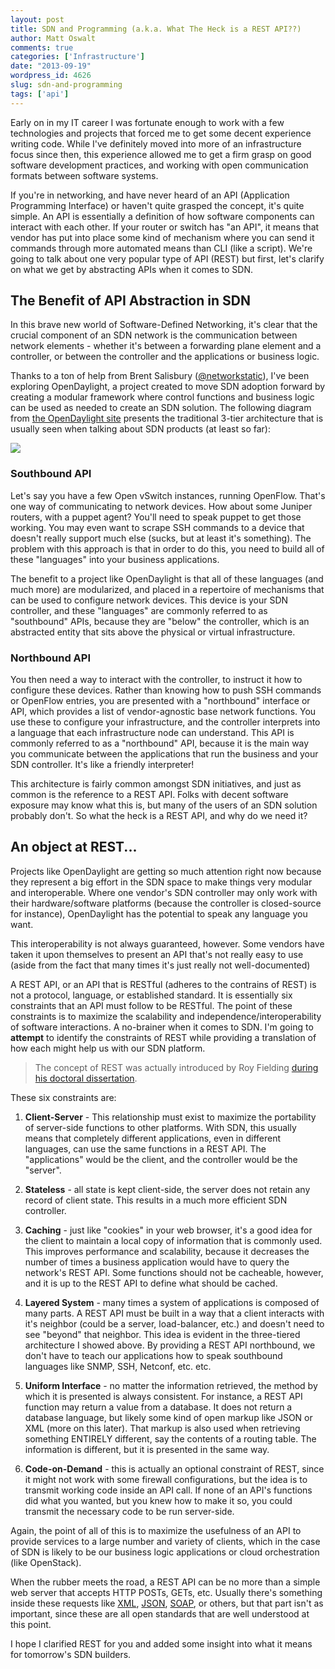 ```yaml
---
layout: post
title: SDN and Programming (a.k.a. What The Heck is a REST API??)
author: Matt Oswalt
comments: true
categories: ['Infrastructure']
date: "2013-09-19"
wordpress_id: 4626
slug: sdn-and-programming
tags: ['api']
---
```



Early on in my IT career I was fortunate enough to work with a few technologies and projects that forced me to get some decent experience writing code. While I've definitely moved into more of an infrastructure focus since then, this experience allowed me to get a firm grasp on good software development practices, and working with open communication formats between software systems.

If you're in networking, and have never heard of an API (Application Programming Interface) or haven't quite grasped the concept, it's quite simple. An API is essentially a definition of how software components can interact with each other. If your router or switch has "an API", it means that vendor has put into place some kind of mechanism where you can send it commands through more automated means than CLI (like a script). We're going to talk about one very popular type of API (REST) but first, let's clarify on what we get by abstracting APIs when it comes to SDN.

## The Benefit of API Abstraction in SDN

In this brave new world of Software-Defined Networking, it's clear that the crucial component of an SDN network is the communication between network elements - whether it's between a forwarding plane element and a controller, or between the controller and the applications or business logic.

Thanks to a ton of help from Brent Salisbury ([@networkstatic](https://twitter.com/networkstatic)), I've been exploring OpenDaylight, a project created to move SDN adoption forward by creating a modular framework where control functions and business logic can be used as needed to create an SDN solution. The following diagram from [the OpenDaylight site](http://www.opendaylight.org/project/technical-overview) presents the traditional 3-tier architecture that is usually seen when talking about SDN products (at least so far):

![](http://www.opendaylight.org/sites/www.opendaylight.org/files/pages/images/hydrogen_diagram_-_final_0.jpg)

### Southbound API

Let's say you have a few Open vSwitch instances, running OpenFlow. That's one way of communicating to network devices. How about some Juniper routers, with a puppet agent? You'll need to speak puppet to get those working. You may even want to scrape SSH commands to a device that doesn't really support much else (sucks, but at least it's something). The problem with this approach is that in order to do this, you need to build all of these "languages" into your business applications.

The benefit to a project like OpenDaylight is that all of these languages (and much more) are modularized, and placed in a repertoire of mechanisms that can be used to configure network devices. This device is your SDN controller, and these "languages" are commonly referred to as "southbound" APIs, because they are "below" the controller, which is an abstracted entity that sits above the physical or virtual infrastructure.

### Northbound API

You then need a way to interact with the controller, to instruct it how to configure these devices. Rather than knowing how to push SSH commands or OpenFlow entries, you are presented with a "northbound" interface or API, which provides a list of vendor-agnostic base network functions. You use these to configure your infrastructure, and the controller interprets into a language that each infrastructure node can understand. This API is commonly referred to as a "northbound" API, because it is the main way you communicate between the applications that run the business and your SDN controller. It's like a friendly interpreter!

This architecture is fairly common amongst SDN initiatives, and just as common is the reference to a REST API. Folks with decent software exposure may know what this is, but many of the users of an SDN solution probably don't. So what the heck is a REST API, and why do we need it?

## An object at REST...

Projects like OpenDaylight are getting so much attention right now because they represent a big effort in the SDN space to make things very modular and interoperable. Where one vendor's SDN controller may only work with their hardware/software platforms (because the controller is closed-source for instance), OpenDaylight has the potential to speak any language you want.

This interoperability is not always guaranteed, however. Some vendors have taken it upon themselves to present an API that's not really easy to use (aside from the fact that many times it's just really not well-documented)

A REST API, or an API that is RESTful (adheres to the contrains of REST) is not a protocol, language, or established standard. It is essentially six constraints that an API must follow to be RESTful. The point of these constraints is to maximize the scalability and independence/interoperability of software interactions. A no-brainer when it comes to SDN. I'm going to **attempt** to identify the constraints of REST while providing a translation of how each might help us with our SDN platform.

> The concept of REST was actually introduced by Roy Fielding [during his doctoral dissertation](http://www.ics.uci.edu/~fielding/pubs/dissertation/rest_arch_style.htm).

These six constraints are:

  1. **Client-Server** - This relationship must exist to maximize the portability of server-side functions to other platforms. With SDN, this usually means that completely different applications, even in different languages, can use the same functions in a REST API. The "applications" would be the client, and the controller would be the "server".

  2. **Stateless** - all state is kept client-side, the server does not retain any record of client state. This results in a much more efficient SDN controller.

  3. **Caching** - just like "cookies" in your web browser, it's a good idea for the client to maintain a local copy of information that is commonly used. This improves performance and scalability, because it decreases the number of times a business application would have to query the network's REST API. Some functions should not be cacheable, however, and it is up to the REST API to define what should be cached.

  4. **Layered System** - many times a system of applications is composed of many parts. A REST API must be built in a way that a client interacts with it's neighbor (could be a server, load-balancer, etc.) and doesn't need to see "beyond" that neighbor. This idea is evident in the three-tiered architecture I showed above. By providing a REST API northbound, we don't have to teach our applications how to speak southbound languages like SNMP, SSH, Netconf, etc. etc.

  5. **Uniform Interface** - no matter the information retrieved, the method by which it is presented is always consistent. For instance, a REST API function may return a value from a database. It does not return a database language, but likely some kind of open markup like JSON or XML (more on this later). That markup is also used when retrieving something ENTIRELY different, say the contents of a routing table. The information is different, but it is presented in the same way.

  6. **Code-on-Demand** - this is actually an optional constraint of REST, since it might not work with some firewall configurations, but the idea is to transmit working code inside an API call. If none of an API's functions did what you wanted, but you knew how to make it so, you could transmit the necessary code to be run server-side.

Again, the point of all of this is to maximize the usefulness of an API to provide services to a large number and variety of clients, which in the case of SDN is likely to be our business logic applications or cloud orchestration (like OpenStack).

When the rubber meets the road, a REST API can be no more than a simple web server that accepts HTTP POSTs, GETs, etc. Usually there's something inside these requests like [XML](http://www.w3schools.com/xml/), [JSON](http://www.json.org/), [SOAP](https://www.w3schools.com/xml/xml_soap.asp), or others, but that part isn't as important, since these are all open standards that are well understood at this point.

I hope I clarified REST for you and added some insight into what it means for tomorrow's SDN builders.
